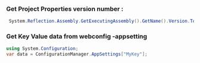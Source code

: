 
### Get Project Properties version number : 
 
 ```C#
  System.Reflection.Assembly.GetExecutingAssembly().GetName().Version.ToString();
```

### Get Key Value data from webconfig -appsetting
```C#
using System.Configuration;
var data = ConfigurationManager.AppSettings["MyKey"];
```
